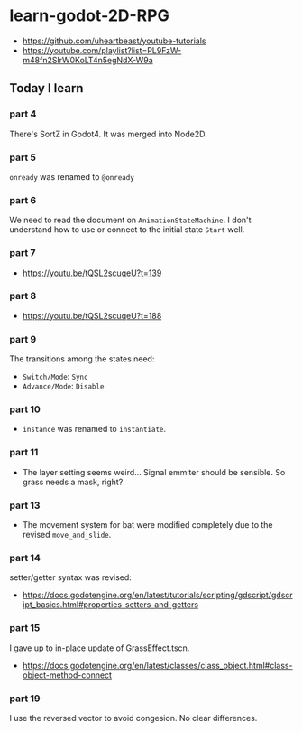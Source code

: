 # learn-godot-2D-RPG

- https://github.com/uheartbeast/youtube-tutorials
- https://youtube.com/playlist?list=PL9FzW-m48fn2SlrW0KoLT4n5egNdX-W9a

## Today I learn

### part 4

There's SortZ in Godot4. It was merged into Node2D.

### part 5

`onready` was renamed to `@onready`

### part 6

We need to read the document on `AnimationStateMachine`. I don't understand how to use or connect to the initial state `Start` well.

### part 7

- https://youtu.be/tQSL2scuqeU?t=139

### part 8

- https://youtu.be/tQSL2scuqeU?t=188

### part 9

The transitions among the states need:

- `Switch/Mode`: `Sync`
- `Advance/Mode`: `Disable`

### part 10

- `instance` was renamed to `instantiate`.

### part 11

- The layer setting seems weird... Signal emmiter should be sensible. So grass needs a mask, right?

### part 13

- The movement system for bat were modified completely due to the revised `move_and_slide`.

### part 14

setter/getter syntax was revised:
- https://docs.godotengine.org/en/latest/tutorials/scripting/gdscript/gdscript_basics.html#properties-setters-and-getters

### part 15

I gave up to in-place update of GrassEffect.tscn.
- https://docs.godotengine.org/en/latest/classes/class_object.html#class-object-method-connect

### part 19

I use the reversed vector to avoid congesion. No clear differences.

 
